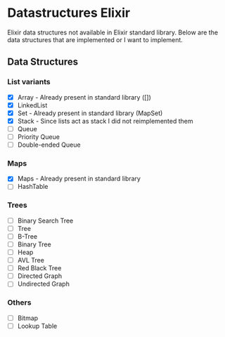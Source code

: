 # Datastructures Elixir

Elixir data structures not available in Elixir standard library.
Below are the data structures that are implemented or I want to implement.

## Data Structures
### List variants
+ [x] Array  - Already present in standard library ([])
+ [x] LinkedList
+ [x] Set - Already present in standard library (MapSet)
+ [x] Stack - Since lists act as stack I did not reimplemented them
+ [ ] Queue
+ [ ] Priority Queue
+ [ ] Double-ended Queue
### Maps
+ [x] Maps - Already present in standard library
+ [ ] HashTable
### Trees
+ [ ] Binary Search Tree
+ [ ] Tree
+ [ ] B-Tree
+ [ ] Binary Tree
+ [ ] Heap
+ [ ] AVL Tree
+ [ ] Red Black Tree
+ [ ] Directed Graph
+ [ ] Undirected Graph
### Others
+ [ ] Bitmap
+ [ ] Lookup Table
